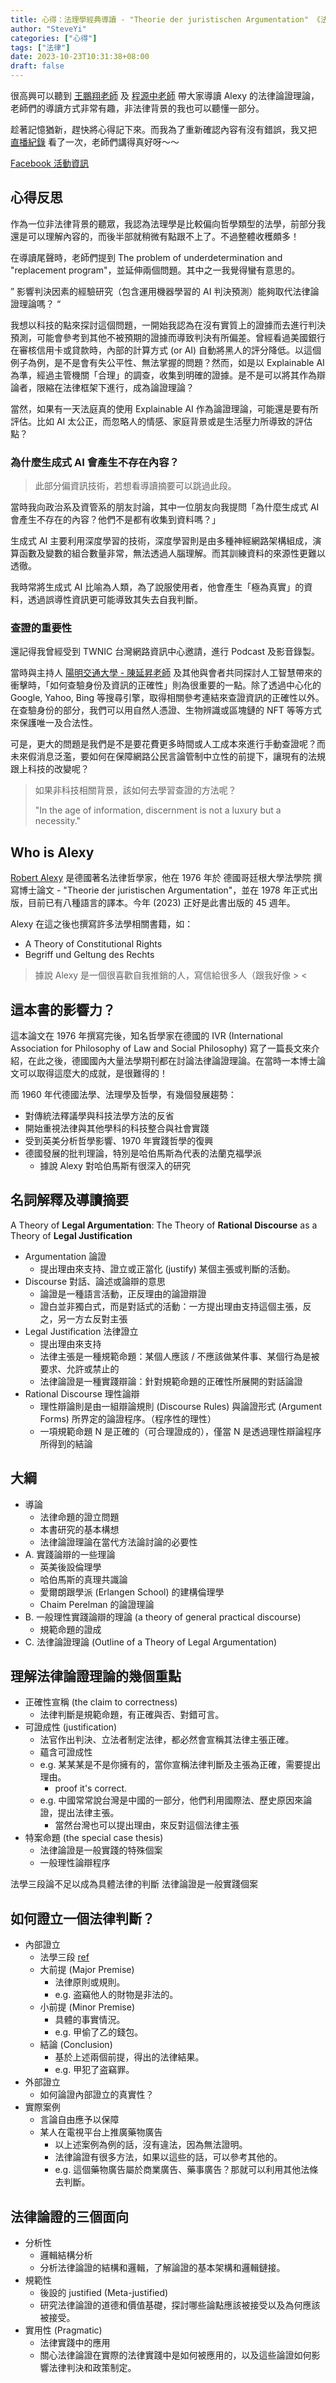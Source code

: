 ```yaml
---
title: 心得：法理學經典導讀 - "Theorie der juristischen Argumentation" 《法律論證理論》 @ NTU 2023-10-23
author: "SteveYi"
categories: ["心得"]
tags: ["法律"]
date: 2023-10-23T10:31:38+08:00
draft: false
---
```


很高興可以聽到 [王鵬翔老師](https://www.iias.sinica.edu.tw/member_post/13) 及 [程源中老師](https://scholar.nycu.edu.tw/zh/persons/yuan-chung-cheng) 帶大家導讀 Alexy 的法律論證理論，老師們的導讀方式非常有趣，非法律背景的我也可以聽懂一部分。

趁著記憶猶新，趕快將心得記下來。而我為了重新確認內容有沒有錯誤，我又把 [直播紀錄](https://www.youtube.com/live/AEK2WslyW4o?si=9FEryH-HsiTbBQIg) 看了一次，老師們講得真好呀～～

[Facebook 活動資訊](https://www.facebook.com/100069939456320/posts/pfbid0W75fbJ6JqusHVgrmppgG34Kat1XrfSPWWVGMx45pQkm6CEf5kNAT2LnMCAtzx21dl/?mibextid=cr9u03)

## 心得反思

作為一位非法律背景的聽眾，我認為法理學是比較偏向哲學類型的法學，前部分我還是可以理解內容的，而後半部就稍微有點跟不上了。不過整體收穫頗多！

在導讀尾聲時，老師們提到 The problem of underdetermination and "replacement program"，並延伸兩個問題。其中之一我覺得蠻有意思的。

” 影響判決因素的經驗研究（包含運用機器學習的 AI 判決預測）能夠取代法律論證理論嗎？ “

我想以科技的點來探討這個問題，一開始我認為在沒有實質上的證據而去進行判決預測，可能會參考到其他不被預期的證據而導致判決有所偏差。曾經看過美國銀行在審核信用卡或貸款時，內部的計算方式 (or AI) 自動將黑人的評分降低。以這個例子為例，是不是會有失公平性、無法掌握的問題？然而，如是以 Explainable AI 為準，經過主管機關「合理」的調查，收集到明確的證據。是不是可以將其作為辯論者，限縮在法律框架下進行，成為論證理論？

當然，如果有一天法庭真的使用 Explainable AI 作為論證理論，可能還是要有所評估。比如 AI 太公正，而忽略人的情感、家庭背景或是生活壓力所導致的評估點？

### 為什麼生成式 AI 會產生不存在內容？

> 此部分偏資訊技術，若想看導讀摘要可以跳過此段。

當時我向政治系及資管系的朋友討論，其中一位朋友向我提問「為什麼生成式 AI 會產生不存在的內容？他們不是都有收集到資料嗎？」

生成式 AI 主要利用深度學習的技術，深度學習則是由多種神經網路架構組成，演算函數及變數的組合數量非常，無法透過人腦理解。而其訓練資料的來源性更難以透徹。

我時常將生成式 AI 比喻為人類，為了說服使用者，他會產生「極為真實」的資料，透過誤導性資訊更可能導致其失去自我判斷。

### 查證的重要性

還記得我曾經受到 TWNIC 台灣網路資訊中心邀請，進行 Podcast 及影音錄製。

當時與主持人 [陽明交通大學 - 陳延昇老師](https://ics.nycu.edu.tw/fulltime/%E9%99%B3%E5%BB%B6%E6%98%87-%E5%89%AF%E6%95%99%E6%8E%88/) 及其他與會者共同探討人工智慧帶來的衝擊時，「如何查驗身份及資訊的正確性」則為很重要的一點。除了透過中心化的 Google, Yahoo, Bing 等搜尋引擎，取得相關參考連結來查證資訊的正確性以外。在查驗身份的部分，我們可以用自然人憑證、生物辨識或區塊鏈的 NFT 等等方式來保護唯一及合法性。

可是，更大的問題是我們是不是要花費更多時間或人工成本來進行手動查證呢？而未來假消息泛濫，要如何在保障網路公民言論管制中立性的前提下，讓現有的法規跟上科技的改變呢？

> 如果非科技相關背景，該如何去學習查證的方法呢？
> 
> "In the age of information, discernment is not a luxury but a necessity."

## Who is Alexy

[Robert Alexy](https://en.wikipedia.org/wiki/Robert_Alexy) 是德國著名法律哲學家，他在 1976 年於 德國哥廷根大學法學院 撰寫博士論文 - "Theorie der juristischen Argumentation"，並在 1978 年正式出版，目前已有八種語言的譯本。今年 (2023) 正好是此書出版的 45 週年。

Alexy 在這之後也撰寫許多法學相關書籍，如：
- A Theory of Constitutional Rights
- Begriff und Geltung des Rechts

> 據說 Alexy 是一個很喜歡自我推銷的人，寫信給很多人（跟我好像 > <

## 這本書的影響力？

這本論文在 1976 年撰寫完後，知名哲學家在德國的 IVR (International Association for Philosophy of Law and Social Philosophy) 寫了一篇長文來介紹，在此之後，德國國內大量法學期刊都在討論法律論證理論。在當時一本博士論文可以取得這麼大的成就，是很難得的！

而 1960 年代德國法學、法理學及哲學，有幾個發展趨勢：
- 對傳統法釋議學與科技法學方法的反省
- 開始重視法律與其他學科的科技整合與社會實踐
- 受到英美分析哲學影響、1970 年實踐哲學的復興
- 德國發展的批判理論，特別是哈伯馬斯為代表的法蘭克福學派
    - 據說 Alexy 對哈伯馬斯有很深入的研究

## 名詞解釋及導讀摘要

A Theory of **Legal Argumentation**: The Theory of **Rational Discourse** as a Theory of **Legal Justification**

- Argumentation 論證
    - 提出理由來支持、證立或正當化 (justify) 某個主張或判斷的活動。
- Discourse 對話、論述或論辯的意思
    - 論證是一種語言活動，正反理由的論證辯證
    - 證白並非獨白式，而是對話式的活動：一方提出理由支持這個主張，反之，另一方ㄊ反對主張
- Legal Justification 法律證立
    - 提出理由來支持
    - 法律主張是一種規範命題：某個人應該 / 不應該做某件事、某個行為是被要求、允許或禁止的
    - 法律論證是一種實踐辯論：針對規範命題的正確性所展開的對話論證
- Rational Discourse 理性論辯
    - 理性辯論則是由一組辯論規則 (Discourse Rules) 與論證形式 (Argument Forms) 所界定的論證程序。（程序性的理性）
    - 一項規範命題 N 是正確的（可合理證成的），僅當 N 是透過理性辯論程序所得到的結論

## 大綱

- 導論
    -  法律命題的證立問題
    -  本書研究的基本構想
    -  法律論證理論在當代方法論討論的必要性
- A. 實踐論辯的一些理論
    - 英美後設倫理學
    - 哈伯馬斯的真理共識論
    - 愛爾朗跟學派 (Erlangen School) 的建構倫理學
    - Chaim Perelman 的論證理論
- B. 一般理性實踐論辯的理論 (a theory of general practical discourse)
    - 規範命題的證成
- C. 法律論證理論 (Outline of a Theory of Legal Argumentation)

## 理解法律論證理論的幾個重點

- 正確性宣稱 (the claim to correctness)
    - 法律判斷是規範命題，有正確與否、對錯可言。
- 可證成性 (justification)
    - 法官作出判決、立法者制定法律，都必然會宣稱其法律主張正確。
    - 蘊含可證成性
    - e.g. 某某某是不是你擁有的，當你宣稱法律判斷及主張為正確，需要提出理由。
        - proof it's correct.
    - e.g. 中國常常說台灣是中國的一部分，他們利用國際法、歷史原因來論證，提出法律主張。
        - 當然台灣也可以提出理由，來反對這個法律主張
- 特案命題 (the special case thesis)
    - 法律論證是一般實踐的特殊個案
    - 一般理性論辯程序

法學三段論不足以成為具體法律的判斷
法律論證是一般實踐個案

## 如何證立一個法律判斷？

- 內部證立
    - 法學三段 [ref](https://lawplayer.com/forum/posts/615d5eb499591201609bfd6d)
    - 大前提 (Major Premise)
        - 法律原則或規則。
        - e.g. 盗竊他人的財物是非法的。
    - 小前提 (Minor Premise)
        - 具體的事實情況。
        - e.g. 甲偷了乙的錢包。
    - 結論 (Conclusion)
        - 基於上述兩個前提，得出的法律結果。
        - e.g. 甲犯了盗竊罪。
- 外部證立
    - 如何論證內部證立的真實性？
- 實際案例
    - 言論自由應予以保障
    - 某人在電視平台上推廣藥物廣告
        - 以上述案例為例的話，沒有違法，因為無法證明。
        - 法律論證有很多方法，如果以這些的話，可以參考其他的。
        - e.g. 這個藥物廣告屬於商業廣告、藥事廣告？那就可以利用其他法條去判斷。

## 法律論證的三個面向

- 分析性
    - 邏輯結構分析
    - 分析法律論證的結構和邏輯，了解論證的基本架構和邏輯鏈接。
- 規範性
    - 後設的 justified (Meta-justified)
    - 研究法律論證的道德和價值基礎，探討哪些論點應該被接受以及為何應該被接受。
- 實用性 (Pragmatic)
    - 法律實踐中的應用
    - 關心法律論證在實際的法律實踐中是如何被應用的，以及這些論證如何影響法律判決和政策制定。
